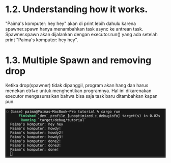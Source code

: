 # 1.2. Understanding how it works.
"Paima's komputer: hey hey" akan di print lebih dahulu karena spawner.spawn hanya menambahkan task async ke antrean task. Spawner.spawn akan dijalankan dengan executor.run() yang ada setelah print "Paima's komputer: hey hey".

# 1.3. Multiple Spawn and removing drop
Ketika drop(spawner) tidak dipanggil, program akan hang dan harus menekan ctrl+c untuk menghentikan programnya. Hal ini dikarenakan executor mengasumsikan bahwa bisa saja task baru ditambahkan kapan pun.

![](img.png)